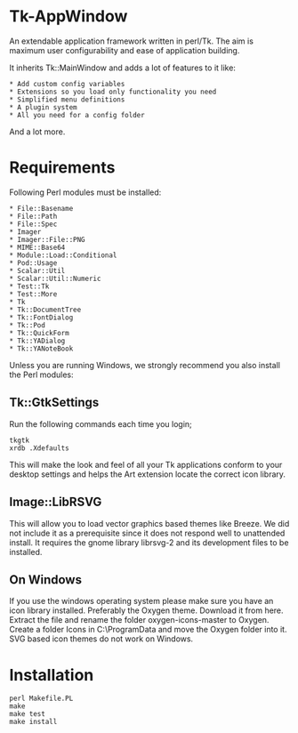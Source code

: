 # Tk-AppWindow

An extendable application framework written in perl/Tk. The aim is maximum user configurability
and ease of application building.

It inherits Tk::MainWindow and adds a lot of features to it like:

    * Add custom config variables
    * Extensions so you load only functionality you need
    * Simplified menu definitions
    * A plugin system
    * All you need for a config folder

And a lot more.

# Requirements

Following Perl modules must be installed:

    * File::Basename
    * File::Path
    * File::Spec
    * Imager
    * Imager::File::PNG
    * MIME::Base64
    * Module::Load::Conditional
    * Pod::Usage
    * Scalar::Util
    * Scalar::Util::Numeric
    * Test::Tk
    * Test::More
    * Tk
    * Tk::DocumentTree
    * Tk::FontDialog
    * Tk::Pod
    * Tk::QuickForm
    * Tk::YADialog
    * Tk::YANoteBook

Unless you are running Windows, we strongly recommend you also install the Perl modules:

## Tk::GtkSettings 

Run the following commands each time you login;

    tkgtk
    xrdb .Xdefaults

This will make the look and feel of all your Tk applications conform to your desktop settings and helps 
the Art extension locate the correct icon library.

## Image::LibRSVG

This will allow you to load vector graphics based themes like Breeze. We did not include it as a 
prerequisite since it does not respond well to unattended install. It requires the gnome library 
librsvg-2 and its development files to be installed.

## On Windows

If you use the windows operating system please make sure you have an icon library installed.
Preferably the Oxygen theme. Download it from here. Extract the file and rename the folder 
oxygen-icons-master to Oxygen. Create a folder Icons in C:\ProgramData and move the Oxygen folder into it.
SVG based icon themes do not work on Windows.

# Installation

    perl Makefile.PL
    make
    make test
    make install


